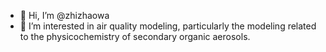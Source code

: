 - 👋 Hi, I’m @zhizhaowa
- 👀 I’m interested in air quality modeling, particularly the modeling related to the physicochemistry of secondary organic aerosols.

<!---
zhizhaowa/zhizhaowa is a ✨ special ✨ repository because its `README.md` (this file) appears on your GitHub profile.
You can click the Preview link to take a look at your changes.
--->
